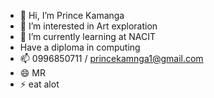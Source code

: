 - 👋 Hi, I’m Prince Kamanga
- 👀 I’m interested in Art exploration
- 🌱 I’m currently learning at NACIT
- Have a diploma in computing 
- 📫 0996850711 / princekamnga1@gmail.com
- 😄 MR
- ⚡ eat alot

<!---
Cyber-prince-k/Cyber-prince-k is a ✨ special ✨ repository because its `README.md` (this file) appears on your GitHub profile.
You can click the Preview link to take a look at your changes.
--->
